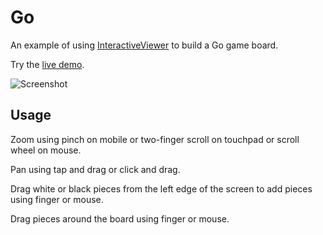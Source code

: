 # Go

An example of using [InteractiveViewer](https://master-api.flutter.dev/flutter/widgets/InteractiveViewer-class.html) to build a Go game board.

Try the [live demo](https://justinmc.github.io/flutter-go/).

![Screenshot](images/screenshot.png)

## Usage
Zoom using pinch on mobile or two-finger scroll on touchpad or scroll wheel on mouse.

Pan using tap and drag or click and drag.

Drag white or black pieces from the left edge of the screen to add pieces using finger or mouse.

Drag pieces around the board using finger or mouse.
